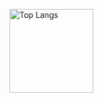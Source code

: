 <p align="left"> 
  <img alt="Top Langs" height="150px" src="https://github-readme-stats.vercel.app/api/top-langs/?username=NaCl5alt&layout=compact&theme=onedark" />
</p>

